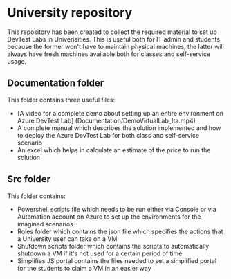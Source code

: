 # University repository
This repository has been created to collect the required material to set up DevTest Labs in Univerisities. This is useful both for IT admin and students because the former won't have to maintain physical machines, the latter will always have fresh machines available both for classes and self-service usage.

## Documentation folder
This folder contains three useful files:
- [A video for a complete demo about setting up an entire environment on Azure DevTest Lab] (Documentation/DemoVirtualLab_Ita.mp4)
- A complete manual which describes the solution implemented and how to deploy the Azure DevTest Lab for both class and self-service scenario
- An excel which helps in calculate an estimate of the price to run the solution

## Src folder
This folder contains:
- Powershell scripts file which needs to be run either via Console or via Automation account on Azure to set up the environments for the imagined scenarios.
- Roles folder which contains the json file which specifies the actions that a University user can take on a VM
- Shutdown scripts folder which contains the scripts to automatically shutdown a VM if it's not used for a certain period of time
- Simplifies JS portal contains the files needed to set a simplified portal for the students to claim a VM in an easier way

